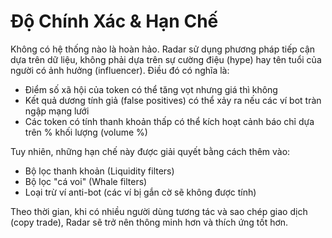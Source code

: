 # Độ Chính Xác & Hạn Chế

Không có hệ thống nào là hoàn hảo. Radar sử dụng phương pháp tiếp cận dựa trên dữ liệu, không phải dựa trên sự cường điệu (hype) hay tên tuổi của người có ảnh hưởng (influencer). Điều đó có nghĩa là:
- Điểm số xã hội của token có thể tăng vọt nhưng giá thì không
- Kết quả dương tính giả (false positives) có thể xảy ra nếu các ví bot tràn ngập mạng lưới
- Các token có tính thanh khoản thấp có thể kích hoạt cảnh báo chỉ dựa trên % khối lượng (volume %)

Tuy nhiên, những hạn chế này được giải quyết bằng cách thêm vào:
- Bộ lọc thanh khoản (Liquidity filters)
- Bộ lọc "cá voi" (Whale filters)
- Loại trừ ví anti-bot (các ví bị gắn cờ sẽ không được tính)

Theo thời gian, khi có nhiều người dùng tương tác và sao chép giao dịch (copy trade), Radar sẽ trở nên thông minh hơn và thích ứng tốt hơn.
